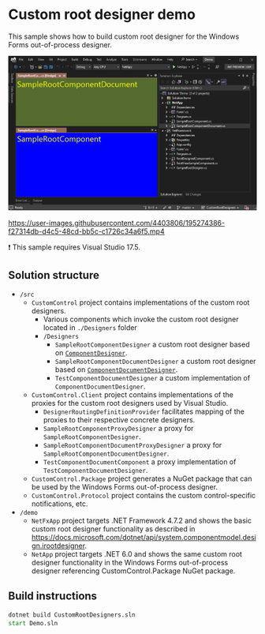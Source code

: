 # Custom root designer demo

This sample shows how to build custom root designer for the Windows Forms out-of-process designer.

![Screenshot](screenshot.png)

https://user-images.githubusercontent.com/4403806/195274386-f27314db-d4c5-48cd-bb5c-c1726c34a6f5.mp4


:exclamation: This sample requires Visual Studio 17.5.

## Solution structure

* `/src`
    * `CustomControl` project contains implementations of the custom root designers.
        - Various components which invoke the custom root designer located in `./Designers` folder
        - `/Designers`
            * `SampleRootComponentDesigner` a custom root designer based on [`ComponentDesigner`](https://docs.microsoft.com/dotnet/api/system.componentmodel.design.componentdesigner).
            * `SampleRootComponentDocumentDesigner` a custom root designer based on [`ComponentDocumentDesigner`](https://docs.microsoft.com/dotnet/api/system.windows.forms.design.componentdocumentdesigner).
            * `TestComponentDocumentDesigner` a custom implementation of `ComponentDocumentDesigner`.
    * `CustomControl.Client` project contains implementations of the proxies for the custom root designers used by Visual Studio.
        * `DesignerRoutingDefinitionProvider` facilitates mapping of the proxies to their respective concrete designers.
        * `SampleRootComponentProxyDesigner` a proxy for `SampleRootComponentDesigner`.
        * `SampleRootComponentDocumentProxyDesigner` a proxy for `SampleRootComponentDocumentDesigner`.
        * `TestComponentDocumentComponent` a proxy implementation of `TestComponentDocumentDesigner`.
    * `CustomControl.Package` project generates a NuGet package that can be used by the Windows Forms out-of-process designer.
    * `CustomControl.Protocol` project contains the custom control-specific notifications, etc.
* `/demo`
    * `NetFxApp` project targets .NET Framework 4.7.2 and shows the basic custom root designer functionality as described in https://docs.microsoft.com/dotnet/api/system.componentmodel.design.irootdesigner.
    * `NetApp` project targets .NET 6.0 and shows the same custom root designer functionality in the Windows Forms out-of-process designer referencing CustomControl.Package NuGet package.


## Build instructions

```cmd
dotnet build CustomRootDesigners.sln
start Demo.sln
```
